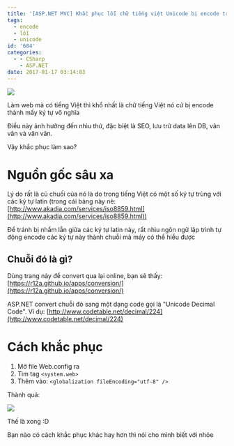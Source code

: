 ```yaml
---
title: '[ASP.NET MVC] Khắc phục lỗi chữ tiếng việt Unicode bị encode trong View'
tags:
  - encode
  - lỗi
  - unicode
id: '684'
categories:
  - - CSharp
    - ASP.NET
date: 2017-01-17 03:14:03
---
```


![](https://farm1.staticflickr.com/420/31984906310_6b01d5c873_o.png)

Làm web mà có tiếng Việt thì khổ nhất là chữ tiếng Việt nó cứ bị encode thành mấy ký tự vô nghĩa

Điều này ảnh hưởng đến nhìu thứ, đặc biệt là SEO, lưu trữ data lên DB, vân vân và vân vân.

Vậy khắc phục làm sao?
<!-- more -->
# Nguồn gốc sâu xa

Lý do rất là củ chuối của nó là do trong tiếng Việt có một số ký tự trùng với các ký tự latin (trong cái bảng này nè: [http://www.akadia.com/services/iso8859.html](http://www.akadia.com/services/iso8859.html))

Để tránh bị nhầm lẫn giữa các ký tự latin này, rất nhìu ngôn ngữ lập trình tự động encode các ký tự này thành chuỗi mà máy có thể hiểu được

## Chuỗi đó là gì?

Dùng trang này để convert qua lại online, bạn sẽ thấy: [https://r12a.github.io/apps/conversion/](https://r12a.github.io/apps/conversion/)

ASP.NET convert chuỗi đó sang một dạng code gọi là "Unicode Decimal Code". Ví dụ: [http://www.codetable.net/decimal/224](http://www.codetable.net/decimal/224)

# Cách khắc phục

1.  Mở file Web.config ra
2.  Tìm tag `<system.web>`
3.  Thêm vào: `<globalization fileEncoding="utf-8" />`

Thành quả:

![](https://farm1.staticflickr.com/436/32241635761_2b342942b1_o.png)

Thế là xong :D

Bạn nào có cách khắc phục khác hay hơn thì nói cho mình biết với nhóe